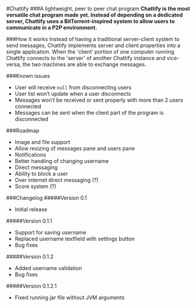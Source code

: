 #Chattify
###A lightweight, peer to peer chat program
__Chattify is the most versatile chat program made yet. Instead of depending on a dedicated server, Chattify uses a BitTorrent-inspired system to allow users to communicate in a P2P environment.__

###How it works
Instead of having a traditional server-client system to send messages, Chattify implements server and client properties into a single application. When the 'client' portion of one computer running Chattify connects to the 'server' of another Chattify instance and vice-versa, the two machines are able to exchange messages.

###Known issues
- User will receive ``null`` from disconnecting users
- User list won’t update when a user disconnects
- Messages won’t be received or sent properly with more than 2 users connected
- Messages can be sent when the client part of the program is disconnected

###Roadmap
- Image and file support
- Allow resizing of messages pane and users pane
- Notifications
- Better handling of changing username
- Direct messaging
- Ability to block a user
- Over internet direct messaging (?)
- Score system (?)

###Changelog
#####Version 0.1
- Initial release

#####Version 0.1.1
- Support for saving username
- Replaced username textfield with settings button
- Bug fixes

#####Version 0.1.2
- Added username validation
- Bug fixes

#####Version 0.1.2.1
- Fixed running jar file without JVM arguments
